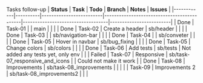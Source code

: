 Tasks follow-up
| **Status** | **Task** | **Todo**                | **Branch**                                 | **Notes**                         | **Issues**              |
|------------|----------|-------------------------|--------------------------------------------|-----------------------------------|-------------------------|
| Done       | Task-01  |                         | main                                       |                                   |                         |
| Done       | Task-02  | Create a header         | sb/header                                  |                                   |                         |
| Done       | Task-03  |                         | sb/navigation-bar                          |                                   |                         |
| Done       | Task-04  |                         | sb/conveter                                |                                   |                         |
| Done       | Task-05  | Hover in navbar         | sb/bug_fixing                              |                                   |                         |
| Done       | Task-05  | Change colors           | sb/colors                                  |                                   |                         |
| Done       | Task-06  | Add tests               | sb/tests                                   | Not added any tests yet, only env |                         |
| Failed     | Task-07  | Responsive              | sb/task-07_responsive_and_icons            |                                   | Could not make it work  |
| Done       | Task-08  | Improvements            | sb/task-08_improvements                    |                                   |                         |
|            | Task-09  | Improvements 2          | sb/task-08_improvements2                   |                                   |                         |
